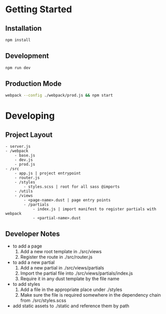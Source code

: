 # Getting Started
## Installation
```sh
npm install
```

## Development
```sh
npm run dev
```

## Production Mode
```sh
webpack --config ./webpack/prod.js && npm start
```

# Developing
## Project Layout
```
- server.js
- /webpack
    - base.js
    - dev.js
    - prod.js
- /src
    - app.js | project entrypoint
    - router.js
    - /styles
        - styles.scss | root for all sass @imports
    - /utils
    - /views
        - <page-name>.dust | page entry points
        - /partials
            - index.js | import manifest to register partials with webpack
            - <partial-name>.dust
```

## Developer Notes
- to add a page
  1. Add a new root template in ./src/views
  2. Register the route in ./src/router.js
- to add a new partial
  1. Add a new partial in ./src/views/partials
  2. Import the partial file into ./src/views/partials/index.js
  3. Require it in any dust template by the file name
- to add styles
  1. Add a file in the appropriate place under ./styles
  2. Make sure the file is required somewhere in the dependency chain from ./src/styles.scss
- add static assets to ./static and reference them by path
